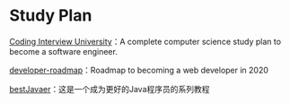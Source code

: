 # Study Plan



[Coding Interview University](https://github.com/jwasham/coding-interview-university)：A complete computer science study plan to become a software engineer.

[developer-roadmap](https://github.com/kamranahmedse/developer-roadmap)：Roadmap to becoming a web developer in 2020

[bestJavaer](https://github.com/crisxuan/bestJavaer)：这是一个成为更好的Java程序员的系列教程